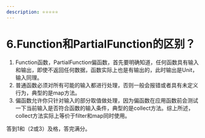 ```yaml
---
description: ⭐️⭐️⭐️⭐️⭐️
---
```


# 6.Function和PartialFunction的区别？

1. Function函数，PartialFunction偏函数，首先要明确知道，任何函数具有输入和输出，即使不返回任何数据，函数实际上也是有输出的，此时输出是Unit，输入同理。
2. 普通函数必须对所有可能的输入都进行处理，否则一般会报错或者具有未定义行为，典型的是map方法。
3. 偏函数允许你只针对输入的部分取值做处理，因为偏函数在应用函数前会测试一下当前输入是否符合函数的输入条件，典型的是collect方法。综上所述，collect方法实际上等价于filter和map同时使用。



答到1和（2或3）及格，答完满分。

